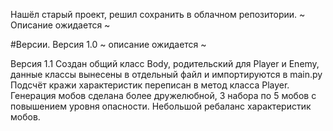 Нашёл старый проект, решил сохранить в облачном репозитории.
~ Описание ожидается ~


#Версии.
Версия 1.0
~ описание ожидается ~

Версия 1.1
Создан общий класс Body, родительский для Player и Enemy, данные классы вынесены в отдельный файл и импортируются в main.py
Подсчёт кражи характеристик переписан в метод класса Player.
Генерация мобов сделана более дружелюбной, 3 набора по 5 мобов с повышением уровня опасности. 
Небольшой ребаланс характеристик мобов.
